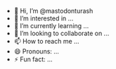 - 👋 Hi, I’m @mastodonturash
- 👀 I’m interested in ...
- 🌱 I’m currently learning ...
- 💞️ I’m looking to collaborate on ...
- 📫 How to reach me ...
- 😄 Pronouns: ...
- ⚡ Fun fact: ...

<!---
mastodonturash/mastodonturash is a ✨ special ✨ repository because its `README.md` (this file) appears on your GitHub profile.
You can click the Preview link to take a look at your changes.
--->
